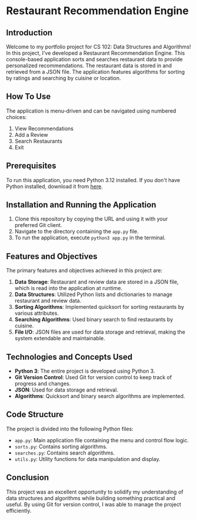 # Restaurant Recommendation Engine

## Introduction

Welcome to my portfolio project for CS 102: Data Structures and Algorithms! In this project, I've developed a Restaurant Recommendation Engine. This console-based application sorts and searches restaurant data to provide personalized recommendations. The restaurant data is stored in and retrieved from a JSON file. The application features algorithms for sorting by ratings and searching by cuisine or location.

## How To Use

The application is menu-driven and can be navigated using numbered choices:

1. View Recommendations
2. Add a Review
3. Search Restaurants
4. Exit

## Prerequisites

To run this application, you need Python 3.12 installed. If you don't have Python installed, download it from [here](https://www.python.org/downloads/).

## Installation and Running the Application

1. Clone this repository by copying the URL and using it with your preferred Git client.
2. Navigate to the directory containing the `app.py` file.
3. To run the application, execute `python3 app.py` in the terminal.

## Features and Objectives

The primary features and objectives achieved in this project are:

1. **Data Storage**: Restaurant and review data are stored in a JSON file, which is read into the application at runtime.
2. **Data Structures**: Utilized Python lists and dictionaries to manage restaurant and review data.
3. **Sorting Algorithms**: Implemented quicksort for sorting restaurants by various attributes.
4. **Searching Algorithms**: Used binary search to find restaurants by cuisine.
5. **File I/O**: JSON files are used for data storage and retrieval, making the system extendable and maintainable.

## Technologies and Concepts Used

- **Python 3**: The entire project is developed using Python 3.
- **Git Version Control**: Used Git for version control to keep track of progress and changes.
- **JSON**: Used for data storage and retrieval.
- **Algorithms**: Quicksort and binary search algorithms are implemented.

## Code Structure

The project is divided into the following Python files:

- `app.py`: Main application file containing the menu and control flow logic.
- `sorts.py`: Contains sorting algorithms.
- `searches.py`: Contains search algorithms.
- `utils.py`: Utility functions for data manipulation and display.

## Conclusion

This project was an excellent opportunity to solidify my understanding of data structures and algorithms while building something practical and useful. By using Git for version control, I was able to manage the project efficiently.
